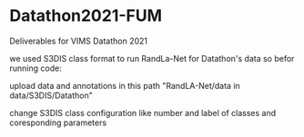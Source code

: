# Datathon2021-FUM 
Deliverables for VIMS Datathon 2021

we used S3DIS class format to run RandLa-Net for Datathon's data so befor running code: 

upload data and annotations in this path "RandLA-Net/data in data/S3DIS/Datathon" 

change S3DIS class configuration like number and label of classes and coresponding parameters 
